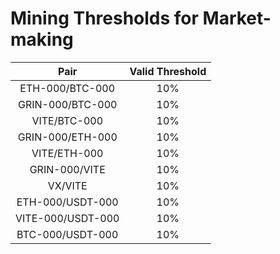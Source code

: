 # Mining Thresholds for Market-making

|  Pair  | Valid Threshold |
| :----: | :----: |
|  ETH-000/BTC-000  | 10% |
| GRIN-000/BTC-000  | 10% |
| VITE/BTC-000  | 10% |
| GRIN-000/ETH-000  | 10% |
| VITE/ETH-000  | 10% |
| GRIN-000/VITE  | 10% |
| VX/VITE  | 10% |
| ETH-000/USDT-000  | 10% |
| VITE-000/USDT-000  | 10% |
| BTC-000/USDT-000  | 10% |
